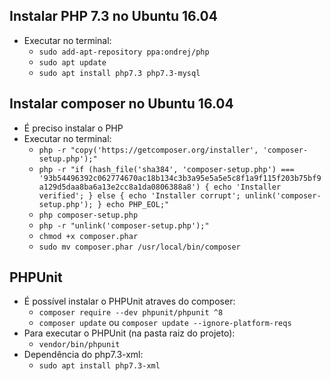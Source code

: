 ## Instalar PHP 7.3 no Ubuntu 16.04

- Executar no terminal:
    - `sudo add-apt-repository ppa:ondrej/php`
    - `sudo apt update`
    - `sudo apt install php7.3 php7.3-mysql`

## Instalar composer no Ubuntu 16.04

- É preciso instalar o PHP
- Executar no terminal:
    - `php -r "copy('https://getcomposer.org/installer', 'composer-setup.php');"`
    - `php -r "if (hash_file('sha384', 'composer-setup.php') === '93b54496392c062774670ac18b134c3b3a95e5a5e5c8f1a9f115f203b75bf9a129d5daa8ba6a13e2cc8a1da0806388a8') { echo 'Installer verified'; } else { echo 'Installer corrupt'; unlink('composer-setup.php'); } echo PHP_EOL;"`
    - `php composer-setup.php`
    - `php -r "unlink('composer-setup.php');"`
    - `chmod +x composer.phar`
    - `sudo mv composer.phar /usr/local/bin/composer`

## PHPUnit

- É possível instalar o PHPUnit atraves do composer:
    - `composer require --dev phpunit/phpunit ^8`
    - `composer update` ou `composer update --ignore-platform-reqs`
- Para executar o PHPUnit (na pasta raiz do projeto):
    - `vendor/bin/phpunit`
- Dependência do php7.3-xml:
    - `sudo apt install php7.3-xml`
    